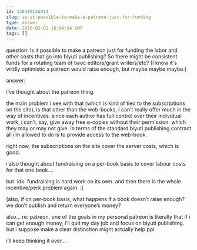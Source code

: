 ```yaml
---
id: 138489146914
slug: is-it-possible-to-make-a-patreon-just-for-funding
type: answer
date: 2016-02-01 18:04:54 GMT
tags: []
---
```

question: Is it possible to make a patreon just for funding the labor and other costs that go into biyuti publishing? So there might be consistent funds for a rotating team of twoc editors/grant writers/etc? (I know it's wildly optimistic a patreon would raise enough, but maybe maybe maybe.)

answer: <p>i’ve thought about the patreon thing.</p><p>the main problem i see with that (which is kind of tied to the subscriptions on the site), is that other than the web-books, I can’t really offer much in the way of incentives. since each author has full control over their individual work, i can’t, say, give away free e-copies without their permission. which they may or may not give. in terms of the standard biyuti publishing contract all i’m allowed to do is to provide access to the web-book.</p><p>right now, the subscriptions on the site cover the server costs, which is good.&nbsp;</p><p>i also thought about fundraising on a per-book basis to cover labour costs for that one book....&nbsp;</p><p>but. idk. fundraising is hard work on its own. and then there is the whole incentive/perk problem again. :(</p><p>(also, if on per-book basis, what happens if a book doesn’t raise enough? we don’t publish and return everyone’s money?&nbsp;</p><p>also... re: patreon, one of the goals in my personal patreon is literally that if i can get enough money, i’ll quit my day job and focus on biyuti publishing. but i suppose make a clear distinction might actually help ppl.</p><p>i’ll keep thinking it over...</p>